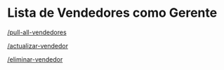 # Lista de Vendedores como Gerente

[/pull-all-vendedores](Lista%20de%20Vendedores%20como%20Gerente%2015d7da8750e34464b35f6cca2c5b20f9/pull-all-vendedores%20237aef25d2cf45b29373b416be3f5324.md)

[/actualizar-vendedor](Lista%20de%20Vendedores%20como%20Gerente%2015d7da8750e34464b35f6cca2c5b20f9/actualizar-vendedor%20b4566a44abc444208f1c09515b1bec10.md)

[/eliminar-vendedor](Lista%20de%20Vendedores%20como%20Gerente%2015d7da8750e34464b35f6cca2c5b20f9/eliminar-vendedor%207e6b7bf962414bbfa68cb0e562ebadcc.md)